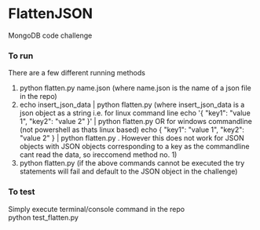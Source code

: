 # FlattenJSON
MongoDB code challenge  

### To run
There are a few different running methods  
1) python flatten.py name.json (where name.json is the name of a json file in the repo)  
2) echo insert_json_data | python flatten.py (where insert_json_data is a json object as a string i.e. for linux command line echo '{ "key1": "value 1", "key2": "value 2" }' | python flatten.py OR for windows commandline (not powershell as thats linux based) echo { "key1": "value 1", "key2": "value 2" } | python flatten.py . However this does not work for JSON objects with JSON objects corresponding to a key as the commandline cant read the data, so ireccomend method no. 1)  
3) python flatten.py (if the above commands cannot be executed the try statements will fail and default to the JSON object in the challenge)   

### To test
Simply execute terminal/console command in the repo    
python test_flatten.py
